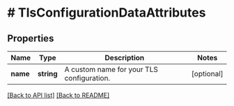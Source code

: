 # # TlsConfigurationDataAttributes

## Properties

Name | Type | Description | Notes
------------ | ------------- | ------------- | -------------
**name** | **string** | A custom name for your TLS configuration. | [optional] 


[[Back to API list]](../../README.md#endpoints) [[Back to README]](../../README.md)
